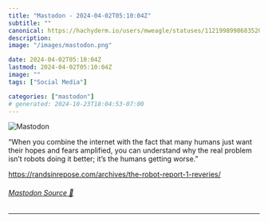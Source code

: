 ```yaml
---
title: "Mastodon - 2024-04-02T05:10:04Z"
subtitle: ""
canonical: https://hachyderm.io/users/mweagle/statuses/112199899868352063
description:
image: "/images/mastodon.png"

date: 2024-04-02T05:10:04Z
lastmod: 2024-04-02T05:10:04Z
image: ""
tags: ["Social Media"]

categories: ["mastodon"]
# generated: 2024-10-23T18:04:53-07:00
---
```

![Mastodon](/images/mastodon.png)

<p>“When you combine the internet with the fact that many humans just want their hopes and fears amplified, you can understand why the real problem isn’t robots doing it better; it’s the humans getting worse.”</p><p><a href="https://randsinrepose.com/archives/the-robot-report-1-reveries/" target="_blank" rel="nofollow noopener noreferrer" translate="no"><span class="invisible">https://</span><span class="ellipsis">randsinrepose.com/archives/the</span><span class="invisible">-robot-report-1-reveries/</span></a></p>


###### [Mastodon Source 🐘](https://hachyderm.io/@mweagle/112199899868352063)

___
